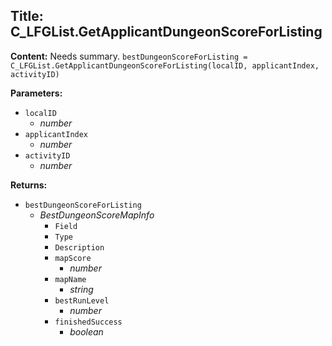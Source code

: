 ## Title: C_LFGList.GetApplicantDungeonScoreForListing

**Content:**
Needs summary.
`bestDungeonScoreForListing = C_LFGList.GetApplicantDungeonScoreForListing(localID, applicantIndex, activityID)`

**Parameters:**
- `localID`
  - *number*
- `applicantIndex`
  - *number*
- `activityID`
  - *number*

**Returns:**
- `bestDungeonScoreForListing`
  - *BestDungeonScoreMapInfo*
    - `Field`
    - `Type`
    - `Description`
    - `mapScore`
      - *number*
    - `mapName`
      - *string*
    - `bestRunLevel`
      - *number*
    - `finishedSuccess`
      - *boolean*